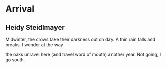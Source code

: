 # Arrival
## Heidy Steidlmayer
Midwinter, the crows take
their darkness out on day.
A thin rain falls and breaks.
I wonder at the way

the oaks unravel here
(and travel word of mouth)
another year.
Not going, I go south.